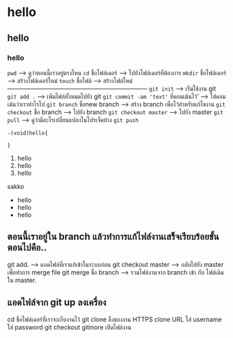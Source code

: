 # hello
## hello
### hello

`pwd` --> ดูว่าตอนนี้เราอยู่ตรงไหน
`cd` ชื่อโฟล์เดอร์ --> ไปยังโฟล์เดอร์ที่ต้องการ
`mkdir` ชื่อโฟล์เดอร์ --> สร้างโฟล์เดอร์ใหม่
`touch` ชื่อไฟล์ --> สร้างไฟล์ใหม่
———————————————————————
`git init` —> เริ่มใช้งาน git
`git add .` —> เพิ่มไฟล์ทั้งหมดไปยัง git
`git commit -am 'text'` ที่คอมเม้นไว้’ --> ใส่คอมเม้นว่าเราทำไรไป
`git branch` ชื่อnew branch —> สร้าง branch เพื่อไว้สำหรับแก้ไขงาน
`git checkout` ชื่อ branch —> ไปยัง branch
`git checkout master` —> ไปยัง master
`git pull` —> ดูว่ามีอะไรเปลี่ยนแปลงในโปรเจ็คบ้าง
`git push`

    -(void)hello{

    }

1. hello
1. hello
1. hello

sakko

- hello
- hello
- hello

## ตอนนี้เราอยู่ใน branch แล้วทำการแก้ไฟล์งานเสร็จเรียบร้อยขั้นตอนไปคือ..
git add. --> แอดไฟล์ที่เราแก้เข้าในระบบก่อน
git checkout master --> กลับไปยัง master เพื่อทำการ merge file
git merge ชื่อ branch --> รวมไฟล์งานจาก branch เข้า กับ ไฟล์เดิมใน master.

## แอดไฟล์จาก  git up ลงเครื่อง 
cd ชื่อโฟล์เดอร์ที่เราจะเก็บงานไว้
git clone ลิ้งของงาน HTTPS clone URL 
ใส่ username 
ใส่ password
git checkout gitinore 
เปิดไฟล์งาน
